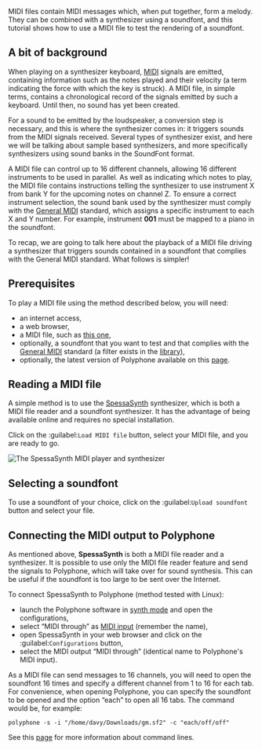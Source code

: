 MIDI files contain MIDI messages which, when put together, form a melody. They can be combined with a synthesizer using a soundfont, and this tutorial shows how to use a MIDI file to test the rendering of a soundfont.

## A bit of background

<div class="too_complicated">
<p>When playing on a synthesizer keyboard, <a href="https://en.wikipedia.org/wiki/MIDI" target="_blank">MIDI</a> signals are emitted, containing information such as the notes played and their velocity (a term indicating the force with which the key is struck). A MIDI file, in simple terms, contains a chronological record of the signals emitted by such a keyboard. Until then, no sound has yet been created.</p>

<p>For a sound to be emitted by the loudspeaker, a conversion step is necessary, and this is where the synthesizer comes in: it triggers sounds from the MIDI signals received. Several types of synthesizer exist, and here we will be talking about sample based synthesizers, and more specifically synthesizers using sound banks in the SoundFont format.</p>

<p>A MIDI file can control up to 16 different channels, allowing 16 different instruments to be used in parallel. As well as indicating which notes to play, the MIDI file contains instructions telling the synthesizer to use instrument X from bank Y for the upcoming notes on channel Z. To ensure a correct instrument selection, the sound bank used by the synthesizer must comply with the <a href="https://en.wikipedia.org/wiki/General_MIDI" target="_blank">General MIDI</a> standard, which assigns a specific instrument to each X and Y number. For example, instrument <strong>001</strong> must be mapped to a piano in the soundfont.</p>

<p>To recap, we are going to talk here about the playback of a MIDI file driving a synthesizer that triggers sounds contained in a soundfont that complies with the General MIDI standard. What follows is simpler!</p>
</div>

## Prerequisites

To play a MIDI file using the method described below, you will need:
- an internet access,
- a web browser,
- a MIDI file, such as <a href="files/ff7choco.mid" download>this one</a>,
- optionally, a soundfont that you want to test and that complies with the <a href="https://en.wikipedia.org/wiki/General_MIDI" target="_blank">General MIDI</a> standard (a filter exists in the [library](soundfonts/midi-standard/gm)),
- optionally, the latest version of Polyphone available on this [page](software).

## Reading a MIDI file

A simple method is to use the <a href="https://spessasus.github.io/SpessaSynth/" target="_blank">SpessaSynth</a> synthesizer, which is both a MIDI file reader and a soundfont synthesizer. It has the advantage of being available online and requires no special installation.

Click on the :guilabel:`Load MIDI file` button, select your MIDI file, and you are ready to go.

![The SpessaSynth MIDI player and synthesizer](images/SpessaSynth.jpg "The SpessaSynth MIDI player and synthesizer")

## Selecting a soundfont

To use a soundfont of your choice, click on the :guilabel:`Upload soundfont` button and select your file.

## Connecting the MIDI output to Polyphone

As mentioned above, **SpessaSynth** is both a MIDI file reader and a synthesizer. It is possible to use only the MIDI file reader feature and send the signals to Polyphone, which will take over for sound synthesis. This can be useful if the soundfont is too large to be sent over the Internet.

To connect SpessaSynth to Polyphone (method tested with Linux):
- launch the Polyphone software in [synth mode](tutorials/use-polyphone-as-a-synthesizer.md) and open the configurations,
- select “MIDI through” as [MIDI input](manual/settings.md#doc_general) (remember the name),
- open SpessaSynth in your web browser and click on the :guilabel:`Configurations` button,
- select the MIDI output “MIDI through” (identical name to Polyphone's MIDI input).

As a MIDI file can send messages to 16 channels, you will need to open the soundfont 16 times and specify a different channel from 1 to 16 for each tab. For convenience, when opening Polyphone, you can specify the soundfont to be opened and the option “each” to open all 16 tabs. The command would be, for example:

```
polyphone -s -i "/home/davy/Downloads/gm.sf2" -c "each/off/off"
```

See this [page](manual/annexes/command-line.md) for more information about command lines.
